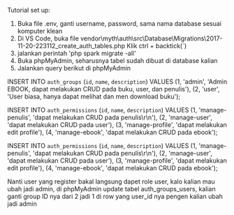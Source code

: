 Tutorial set up:
1. Buka file .env, ganti username, password, sama nama database sesuai komputer klean
2. Di VS Code, buka file vendor\myth\auth\src\Database\Migrations\2017-11-20-223112_create_auth_tables.php Klik ctrl + backtick(`)
3. jalankan perintah 'php spark migrate -all'
4. Buka phpMyAdmin, seharusnya tabel sudah dibuat di database kalian
5. Jalankan query berikut di phpMyAdmin

INSERT INTO `auth_groups` (`id`, `name`, `description`) VALUES
(1, 'admin', 'Admin EBOOK, dapat melakukan CRUD pada buku, user, dan penulis'),
(2, 'user', 'User biasa, hanya dapat melihat dan men download buku');

INSERT INTO `auth_permissions` (`id`, `name`, `description`) VALUES
(1, 'manage-penulis', 'dapat melakukan CRUD pada penulis\r\n'),
(2, 'manage-user', 'dapat melakukan CRUD pada user'),
(3, 'manage-profile', 'dapat melakukan edit profile'),
(4, 'manage-ebook', 'dapat melakukan CRUD pada ebook');

INSERT INTO `auth_permissions` (`id`, `name`, `description`) VALUES
(1, 'manage-penulis', 'dapat melakukan CRUD pada penulis\r\n'),
(2, 'manage-user', 'dapat melakukan CRUD pada user'),
(3, 'manage-profile', 'dapat melakukan edit profile'),
(4, 'manage-ebook', 'dapat melakukan CRUD pada ebook');

Nanti user yang register bakal langsung dapet role user, kalo kalian mau ubah jadi admin, di phpMyAdmin update tabel auth_groups_users, kalian ganti group ID nya dari 2 jadi 1 di row yang user_id nya pengen kalian ubah jadi admin
